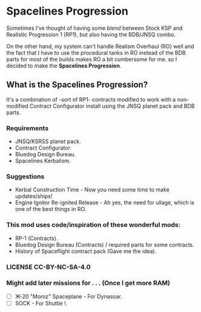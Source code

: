 # Spacelines Progression
Sometimes I've thought of having some *blend* between Stock KSP and Realistic Progression 1 (RP1), but also having the BDB/JNSQ combo. 

On the other hand, my system can't handle Realism Overhaul (RO) well and the fact that I have to use the procedural tanks in RO instead of the BDB parts for most of the builds makes RO a bit cumbersome for me. so I decided to make the **Spacelines Progression**.

## What is the Spacelines Progression?
It's a combination of -sort of RP1- contracts modified to work with a non-modified Contract Configurator install using the JNSQ planet pack and BDB parts.
  
### Requirements
- JNSQ/KSRSS planet pack.
- Contract Configurator.
- Bluedog Design Bureau.
- Spacelines Kerbalism.

### Suggestions 
- Kerbal Construction Time - Now you need some time to make updates/ships!
- Engine Ignitor Re-ignited Release - Ah yes, the need for ullage, which is one of the best things in RO.

### This mod uses code/inspiration of these wonderful mods:
* RP-1 (Contracts).
* Bluedog Design Bureau (Contracts) / required parts for some contracts.
* History of Spaceflight contract pack (Gave me the idea).

### LICENSE CC-BY-NC-SA-4.0

### Might add later missions for . . . (Once I get more RAM)
- [ ] Ж-20 "Moroz" Spaceplane - For Dynasoar.
- [ ] SOCK - For Shuttle !.
